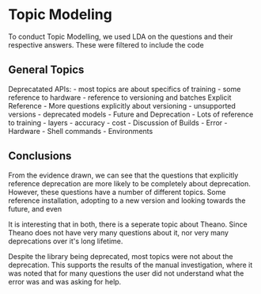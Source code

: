 # Topic Modeling

To conduct Topic Modelling, we used LDA on the questions and their respective answers.
These were filtered to include the code 

## General Topics

Deprecatated APIs:
    - most topics are about specifics of training
    - some reference to hardware
    - reference to versioning and batches
Explicit Reference
    - More questions explicitly about versioning
        - unsupported versions
        - deprecated models
        - Future and Deprecation
    - Lots of reference to training
        - layers
        - accuracy
        - cost
    - Discussion of Builds
    - Error
    - Hardware
    - Shell commands
    - Environments

## Conclusions
From the evidence drawn, we can see that the questions that explicitly reference
deprecation are more likely to be completely about deprecation. However, these 
questions have a number of different topics. Some reference installation, adopting
to a new version and looking towards the future, and even 

It is interesting that in both, there is a seperate topic about Theano. Since Theano
does not have very many questions about it, nor very many deprecations over it's
long lifetime.

Despite the library being deprecated, most topics were not about the deprecation.
This supports the results of the manual investigation, where it was noted that for
many questions the user did not understand what the error was and was asking for help.


